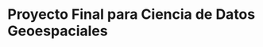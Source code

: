 # Proyecto Final para Ciencia de Datos Geoespaciales
[](visualizaciones/area_segun_tiempo.png)
[](https://github.com/cristobalstrange/AnalisisLagunaAculeo/blob/main/visualizaciones/arealaguna_precip_areacrop.jpg)
